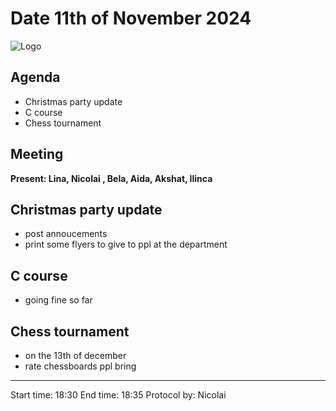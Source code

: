 # Date 11th of November 2024

![Logo](logo.jpg)

## Agenda
- Christmas party update
- C course
- Chess tournament

## Meeting
**Present: Lina, Nicolai , Bela, Aida, Akshat, Ilinca**

## Christmas party update
- post annoucements
- print some flyers to give to ppl at the department

## C course
- going fine so far

## Chess tournament
- on the 13th of december
- rate chessboards ppl bring

---
Start time: 18:30
End time: 18:35
Protocol by: Nicolai